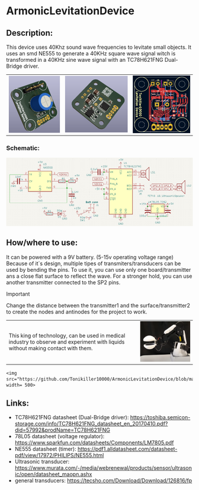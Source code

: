 # ArmonicLevitationDevice

## Description:
This device uses 40Khz sound wave frequencies to levitate small objects. 
It uses an smd NE555 to generate a 40KHz square wave signal witch is transformed in a 40KHz sine wave signal with an TC78H621FNG Dual-Bridge driver.

<table>
  <tr>
    <td><img src="https://github.com/Tonikiller10000/ArmonicLevitationDevice/blob/main/LevitationPictures/47.png" ></td>
    <td><img src="https://github.com/Tonikiller10000/ArmonicLevitationDevice/blob/main/LevitationPictures/44.png" ></td>
    <td><img src="https://github.com/Tonikiller10000/ArmonicLevitationDevice/blob/main/LevitationPictures/43.png" ></td>

  </tr>
</table>

### Schematic:
<img src="https://github.com/Tonikiller10000/ArmonicLevitationDevice/blob/main/LevitationPictures/45.png" >

## How/where to use:
It can be powered with a 9V battery. (5-15v operating voltage range)
Because of it`s design, multiple tipes of transmiters/transducers can be used by bending the pins. 
To use it, you can use only one board/transmitter ans a close flat surface to reflect the wave. 
For a stronger hold, you can use another transmitter connected to the SP2 pins.

> [!IMPORTANT]
> Change the distance between the transmitter1 and the surface/transmitter2 to create the nodes and antinodes for the project to work.

<table>
  <tr>
    <td> 
    This king of technology, can be used in medical industry to observe and experiment with liquids without making contact with them.</td>
    <td><img src="https://github.com/Tonikiller10000/ArmonicLevitationDevice/blob/main/LevitationPictures/p2.png" width= 400></td>
  </tr>
</table>


    <img src="https://github.com/Tonikiller10000/ArmonicLevitationDevice/blob/main/LevitationPictures/p1.webp" width= 500>
## Links:
- TC78H621FNG datasheet (Dual-Bridge driver): https://toshiba.semicon-storage.com/info/TC78H621FNG_datasheet_en_20170410.pdf?did=57992&prodName=TC78H621FNG
- 78L05 datasheet (voltage regulator): https://www.sparkfun.com/datasheets/Components/LM7805.pdf
- NE555 datasheet (timer): https://pdf1.alldatasheet.com/datasheet-pdf/view/17972/PHILIPS/NE555.html
- Ultrasonic transducer: https://www.murata.com/-/media/webrenewal/products/sensor/ultrasonic/open/datasheet_maopn.ashx
- general transducers: https://tecsho.com/Download/Download/126816/fp